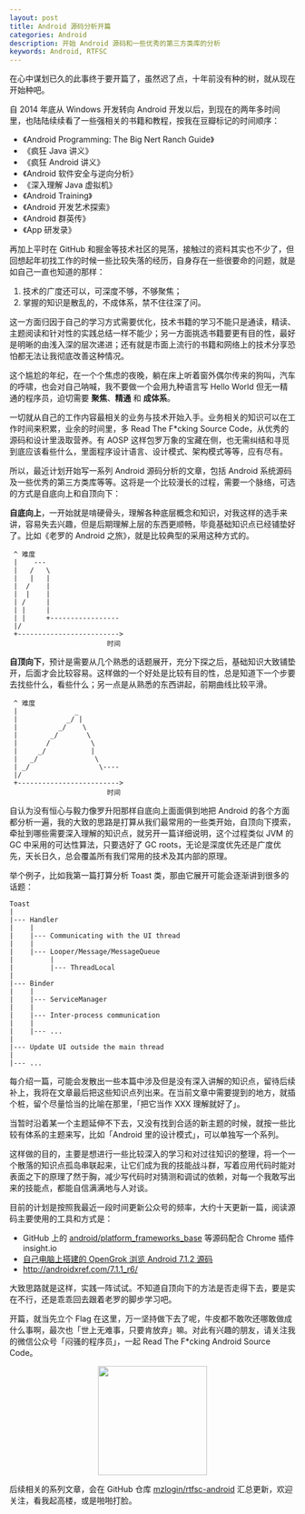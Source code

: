 ```yaml
---
layout: post
title: Android 源码分析开篇
categories: Android
description: 开始 Android 源码和一些优秀的第三方类库的分析
keywords: Android, RTFSC
---
```


在心中谋划已久的此事终于要开篇了，虽然迟了点，十年前没有种的树，就从现在开始种吧。

自 2014 年底从 Windows 开发转向 Android 开发以后，到现在的两年多时间里，也陆陆续续看了一些强相关的书籍和教程，按我在豆瓣标记的时间顺序：

* 《Android Programming: The Big Nert Ranch Guide》
* 《疯狂 Java 讲义》
* 《疯狂 Android 讲义》
* 《Android 软件安全与逆向分析》
* 《深入理解 Java 虚拟机》
* 《Android Training》
* 《Android 开发艺术探索》
* 《Android 群英传》
* 《App 研发录》

再加上平时在 GitHub 和掘金等技术社区的晃荡，接触过的资料其实也不少了，但回想起年初找工作的时候一些比较失落的经历，自身存在一些很要命的问题，就是如自己一直也知道的那样：

1. 技术的广度还可以，可深度不够，不够聚焦；
2. 掌握的知识是散乱的，不成体系，禁不住往深了问。

这一方面归因于自己的学习方式需要优化，技术书籍的学习不能只是通读，精读、主题阅读和针对性的实践总结一样不能少；另一方面挑选书籍要更有目的性，最好是明晰的由浅入深的层次递进；还有就是市面上流行的书籍和网络上的技术分享恐怕都无法让我彻底改善这种情况。

这个尴尬的年纪，在一个个焦虑的夜晚，躺在床上听着窗外偶尔传来的狗叫，汽车的呼啸，也会对自己呐喊，我不要做一个会用九种语言写 Hello World 但无一精通的程序员，迫切需要 **聚焦**、**精通** 和 **成体系**。

一切就从自己的工作内容最相关的业务与技术开始入手。业务相关的知识可以在工作时间来积累，业余的时间里，多 Read The F\*cking Source Code，从优秀的源码和设计里汲取营养。有 AOSP 这样包罗万象的宝藏在侧，也无需纠结和寻觅到底应该看些什么，里面程序设计语言、设计模式、架构模式等等，应有尽有。

所以，最近计划开始写一系列 Android 源码分析的文章，包括 Android 系统源码及一些优秀的第三方类库等等。这将是一个比较漫长的过程，需要一个脉络，可选的方式是自底向上和自顶向下：

**自底向上**，一开始就是啃硬骨头，理解各种底层概念和知识，对我这样的选手来讲，容易失去兴趣，但是后期理解上层的东西更顺畅，毕竟基础知识点已经铺垫好了。比如《老罗的 Android 之旅》，就是比较典型的采用这种方式的。

```
 ^ 难度
 |    ---
 |   /   \
 |   |   |
 |  /    |
 |  |    |
 | /     |
 | |     |
 | |     +-----------------
 |/
 +------------------------->
                        时间
```

**自顶向下**，预计是需要从几个熟悉的话题展开，充分下探之后，基础知识大致铺垫开，后面才会比较容易。这样做的一个好处是比较有目的性，总是知道下一个步要去找些什么，看些什么；另一点是从熟悉的东西讲起，前期曲线比较平滑。

```
 ^ 难度
 |              _
 |            _/ |
 |          _/    \
 |        _/       \
 |       /          \
 |     _/           |
 |   _/              \
 | _/                 \----
 |/
 +------------------------->
                        时间
```

自认为没有恒心与毅力像罗升阳那样自底向上面面俱到地把 Android 的各个方面都分析一遍，我的大致的思路是打算从我们最常用的一些类开始，自顶向下摸索，牵扯到哪些需要深入理解的知识点，就另开一篇详细说明，这个过程类似 JVM 的 GC 中采用的可达性算法，只要选好了 GC roots，无论是深度优先还是广度优先，天长日久，总会覆盖所有我们常用的技术及其内部的原理。

举个例子，比如我第一篇打算分析 Toast 类，那由它展开可能会逐渐讲到很多的话题：

```
Toast
|
|--- Handler
|    |
|    |--- Communicating with the UI thread
|    |
|    |--- Looper/Message/MessageQueue
|         |
|         |--- ThreadLocal
|
|--- Binder
|    |
|    |--- ServiceManager
|    |
|    |--- Inter-process communication
|    |
|    |--- ...
|
|--- Update UI outside the main thread
|
|--- ...
```

每介绍一篇，可能会发散出一些本篇中涉及但是没有深入讲解的知识点，留待后续补上，我将在文章最后把这些知识点列出来。在当前文章中需要提到的地方，就插个桩，留个尽量恰当的比喻在那里，「把它当作 XXX 理解就好了」。

当暂时沿着某一个主题延伸不下去，又没有找到合适的新主题的时候，就按一些比较有体系的主题来写，比如「Android 里的设计模式」，可以单独写一个系列。

这样做的目的，主要是想进行一些比较深入的学习和对过往知识的整理，将一个一个散落的知识点孤岛串联起来，让它们成为我的技能战斗群，写着应用代码时能对表面之下的原理了然于胸，减少写代码时对猜测和调试的依赖，对每一个我敢写出来的技能点，都能自信满满地与人对谈。

目前的计划是按照我最近一段时间更新公众号的频率，大约十天更新一篇，阅读源码主要使用的工具和方式是：

* GitHub 上的 [android/platform\_frameworks\_base](https://github.com/android/platform_frameworks_base) 等源码配合 Chrome 插件 insight.io
* [自己电脑上搭建的 OpenGrok 浏览 Android 7.1.2 源码](http://mazhuang.org/2016/12/14/rtfsc-with-opengrok/)
* <http://androidxref.com/7.1.1_r6/>

大致思路就是这样，实践一阵试试。不知道自顶向下的方法是否走得下去，要是实在不行，还是乖乖回去跟着老罗的脚步学习吧。

开篇，就当先立个 Flag 在这里，万一坚持做下去了呢，牛皮都不敢吹还哪敢做成什么事啊，最次也「世上无难事，只要肯放弃」嘛。对此有兴趣的朋友，请关注我的微信公众号「闷骚的程序员」，一起 Read The F\*cking Android Source Code。

<div align="center"><img width="192px" height="192px" src="http://mazhuang.org/assets/images/qrcode.jpg"/></div>

后续相关的系列文章，会在 GitHub 仓库 [mzlogin/rtfsc-android](https://github.com/mzlogin/rtfsc-android) 汇总更新，欢迎关注，看我起高楼，或是啪啪打脸。
